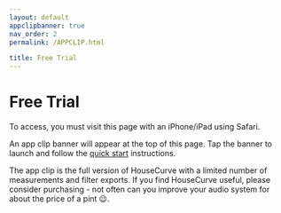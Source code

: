 ```yaml
---
layout: default
appclipbanner: true
nav_order: 2
permalink: /APPCLIP.html

title: Free Trial
---
```


# Free Trial

To access, you must visit this page with an iPhone/iPad using Safari.

An app clip banner will appear at the top of this page.  Tap the banner to launch and follow the [quick start](HELP.md) instructions.

The app clip is the full version of HouseCurve with a limited number of measurements and filter exports.  If you find HouseCurve useful, please consider purchasing - not often can you improve your audio system for about the price of a pint 😉.


